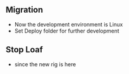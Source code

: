## Migration

* Now the development environment is Linux
* Set Deploy folder for further development

## Stop Loaf

* since the new rig is here
